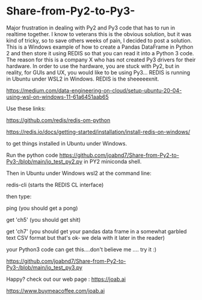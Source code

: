 # Share-from-Py2-to-Py3-

Major frustration in dealing with Py2 and Py3 code that has to run in realtime together. I know to veterans this is the obvious solution, but it was kind of tricky, so to save others weeks of pain, I decided to post a solution. This is a Windows example of how to create a Pandas DataFrame in Python 2 and then store it using REDIS so that you can read it into a Python 3 code. The reason for this is a company X who has not created Py3 drivers for their hardware. In order to use the hardware, you are stuck with Py2, but in reality, for GUIs and UX, you would like to be using Py3... REDIS is running in Ubuntu under WSL2 in Windows. REDIS is the sheeeeexnit.


https://medium.com/data-engineering-on-cloud/setup-ubuntu-20-04-using-wsl-on-windows-11-61a6451aab65

Use these links:

https://github.com/redis/redis-om-python

https://redis.io/docs/getting-started/installation/install-redis-on-windows/

to get things installed in Ubuntu under Windows. 

Run the python code 
https://github.com/joabnd7/Share-from-Py2-to-Py3-/blob/main/io_test_py2.py
in PY2 miniconda shell.

Then in Ubuntu under Windows wsl2 at the command line:

 redis-cli
 (starts the REDIS CL interface)
 
 then type: 
 
 ping
 (you should get a pong)
 
 get 'ch5'
 (you should get shit)
 
 get 'ch7'
 (you should get your pandas data frame in a somewhat garbled text CSV format but that's ok- we dela with it later in the reader)
 
 your Python3 code can get this....don't believe me .... try it :)
 
 https://github.com/joabnd7/Share-from-Py2-to-Py3-/blob/main/io_test_py3.py
 
 
 Happy? check out our web page :    https://joab.ai
 
 https://www.buymeacoffee.com/joab.ai
